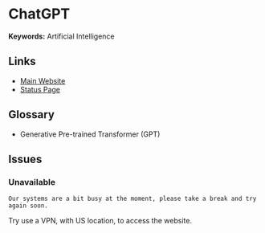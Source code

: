 # ChatGPT

**Keywords:** Artificial Intelligence

<!--
https://github.com/webwhiz-ai/webwhiz
-->

## Links

- [Main Website](https://chat.openai.com/chat)
- [Status Page](https://status.openai.com)

## Glossary

- Generative Pre-trained Transformer (GPT)

## Issues

### Unavailable

```log
Our systems are a bit busy at the moment, please take a break and try again soon.
```

Try use a VPN, with US location, to access the website.
